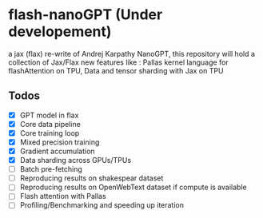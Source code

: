 # flash-nanoGPT (Under developement)

a jax (flax) re-write of Andrej Karpathy NanoGPT, this repository will hold a collection of Jax/Flax new features like :
Pallas kernel language for flashAttention on TPU, Data and tensor sharding with Jax on TPU

## Todos
- [x] GPT model in flax
- [x] Core data pipeline
- [x] Core training loop
- [x] Mixed precision training
- [x] Gradient accumulation
- [x] Data sharding across GPUs/TPUs
- [ ] Batch pre-fetching
- [ ] Reproducing results on shakespear dataset
- [ ] Reproducing results on OpenWebText dataset if compute is available
- [ ] Flash attention with Pallas
- [ ] Profiling/Benchmarking and speeding up iteration